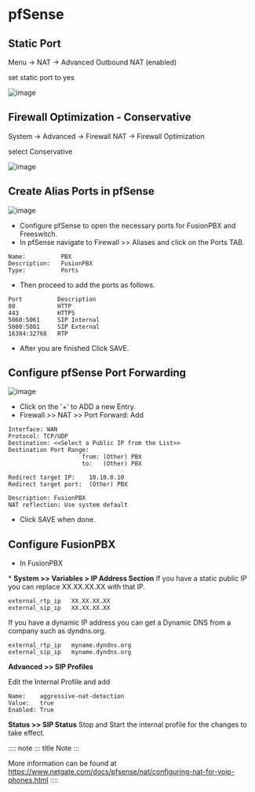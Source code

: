 # pfSense

## **Static Port**

Menu -\> NAT -\> Advanced Outbound NAT (enabled)

set static port to yes

![image](../../_static/images/firewall/fusionpbx_pfsense_firewall_outbound.jpg)

## **Firewall Optimization - Conservative**

System -\> Advanced -\> Firewall NAT -\> Firewall Optimization

select Conservative

![image](../../_static/images/firewall/fusionpbx_pfsense_firewall_and_nat.jpg)

## **Create Alias Ports in pfSense**

![image](../../_static/images/firewall/fusionpbx_pfsense.png)

-   Configure pfSense to open the necessary ports for FusionPBX and
    Freeswitch.
-   In pfSense navigate to Firewall \>\> Aliases and click on the Ports
    TAB.

<!-- -->

    Name:          PBX
    Description:   FusionPBX
    Type:          Ports

-   Then proceed to add the ports as follows.

<!-- -->

    Port          Description
    80            HTTP
    443           HTTPS
    5060:5061     SIP Internal
    5080:5081     SIP External
    16384:32768   RTP

-   After you are finished Click SAVE.

## **Configure pfSense Port Forwarding**

![image](../../_static/images/firewall/fusionpbx_pfsense2.png)

-   Click on the \'+\' to ADD a new Entry.
-   Firewall \>\> NAT \>\> Port Forward: Add

<!-- -->

    Interface: WAN
    Protocol: TCP/UDP
    Destination: <<Select a Public IP from the List>>
    Destination Port Range:  
                         from: (Other) PBX
                         to:   (Other) PBX

    Redirect target IP:    10.10.0.10
    Redirect target port:  (Other) PBX

    Description: FusionPBX
    NAT reflection: Use system default

-   Click SAVE when done.

## **Configure FusionPBX**

-   In FusionPBX

\* **System \>\> Variables \> IP Address Section** If you have a static
public IP you can replace XX.XX.XX.XX with that IP.

    external_rtp_ip   XX.XX.XX.XX
    external_sip_ip   XX.XX.XX.XX

If you have a dynamic IP address you can get a Dynamic DNS from a
company such as dyndns.org.

    external_rtp_ip   myname.dyndns.org
    external_sip_ip   myname.dyndns.org

**Advanced \>\> SIP Profiles**

Edit the Internal Profile and add

    Name:    aggressive-nat-detection
    Value:   true
    Enabled: True

**Status \>\> SIP Status** Stop and Start the internal profile for the
changes to take effect.

:::: note
::: title
Note
:::

More information can be found at
<https://www.netgate.com/docs/pfsense/nat/configuring-nat-for-voip-phones.html>
::::
